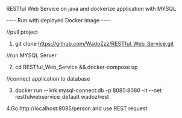 RESTful Web Service on java and dockerize application with MYSQL



---- Run with deployed Docker image ----

//pull project

1. git clone https://github.com/WadoZzz/RESTful_Web_Service.git

//run MYSQL Server

2. cd RESTful_Web_Service && docker-compose up

//connect application to database

3. docker run --link mysql-connect:db -p 8085:8080 -it --net restfulwebservice_default wadoz/rest 

4.Go http://localhost:8085/person and use REST request

